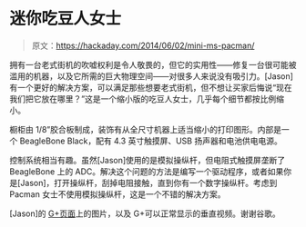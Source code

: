 # 迷你吃豆人女士

> 原文：<https://hackaday.com/2014/06/02/mini-ms-pacman/>

拥有一台老式街机的吹嘘权利是令人敬畏的，但它的实用性——修复一台很可能被滥用的机器，以及它所需的巨大物理空间——对很多人来说没有吸引力。[Jason]有一个更好的解决方案，可以满足那些想要老式街机，但不想让买家后悔说“现在我们把它放在哪里？”这是一个缩小版的吃豆人女士，几乎每个细节都按比例缩小。

橱柜由 1/8”胶合板制成，装饰有从全尺寸机器上适当缩小的打印图形。内部是一个 BeagleBone Black，配有 4.3 英寸触摸屏、USB 扬声器和电池供电电源。

控制系统相当有趣。虽然[Jason]使用的是模拟操纵杆，但电阻式触摸屏垄断了 BeagleBone 上的 ADC。解决这个问题的方法是编写一个驱动程序，或者如果你是[Jason]，打开操纵杆，刮掉电阻接触，直到你有一个数字操纵杆。考虑到 Pacman 女士不使用模拟操纵杆，这是一个不错的解决方案。

[Jason]的 [G+页面](https://plus.google.com/+JasonKridner/posts/FU7Ss1qFGr1)上的图片，以及 G+可以正常显示的垂直视频。谢谢谷歌。
